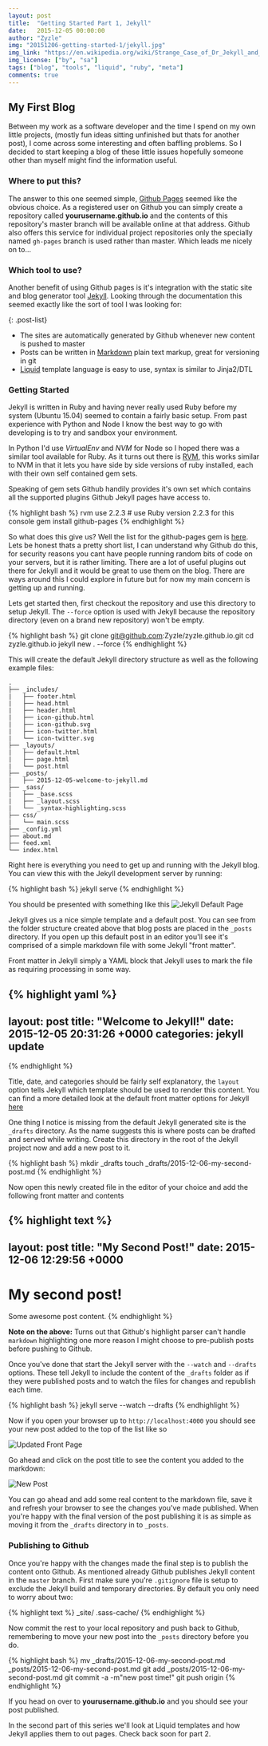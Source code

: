 ```yaml
---
layout: post
title:  "Getting Started Part 1, Jekyll"
date:   2015-12-05 00:00:00
author: "Zyzle"
img: "20151206-getting-started-1/jekyll.jpg"
img_link: "https://en.wikipedia.org/wiki/Strange_Case_of_Dr_Jekyll_and_Mr_Hyde#/media/File:Dr_Jekyll_and_Mr_Hyde_poster_edit2.jpg"
img_license: ["by", "sa"]
tags: ["blog", "tools", "liquid", "ruby", "meta"]
comments: true
---
```


## My First Blog

Between my work as a software developer and the time I spend on my own little projects, (mostly fun ideas sitting unfinished but thats for another post), I come across some interesting and often baffling problems. So I decided to start keeping a blog of these little issues hopefully someone other than myself might find the information useful.

### Where to put this?

The answer to this one seemed simple, [Github Pages](https://pages.github.com/) seemed like the obvious choice. As a registered user on Github you can simply create a repository called **yourusername.github.io** and the contents of this repository's master branch will be available online at that address.  Github also offers this service for individual project repositories only the specially named `gh-pages` branch is used rather than master. Which leads me nicely on to...

### Which tool to use?

Another benefit of using Github pages is it's integration with the static site and blog generator tool [Jekyll](https://jekyllrb.com/).  Looking through the documentation this seemed exactly like the sort of tool I was looking for:

{: .post-list}
* The sites are automatically generated by Github whenever new content is pushed to master
* Posts can be written in [Markdown](https://daringfireball.net/projects/markdown/) plain text markup, great for versioning in git
* [Liquid](http://liquidmarkup.org/) template language is easy to use, syntax is similar to Jinja2/DTL

### Getting Started

Jekyll is written in Ruby and having never really used Ruby before my system (Ubuntu 15.04) seemed to contain a fairly basic setup. From past experience with Python and Node I know the best way to go with developing is to try and sandbox your environment.  

In Python I'd use *VirtualEnv* and *NVM* for Node so I hoped there was a similar tool available for Ruby. As it turns out there is [RVM](https://rvm.io/), this works similar to NVM in that it lets you have side by side versions of ruby installed, each with their own self contained gem sets.

Speaking of gem sets Github handily provides it's own set which contains all the supported plugins Github Jekyll pages have access to.

{% highlight bash %}
rvm use 2.2.3 # use Ruby version 2.2.3 for this console
gem install github-pages
{% endhighlight %}

So what does this give us? Well the list for the github-pages gem is [here](https://pages.github.com/versions/).  Lets be honest thats a pretty short list, I can understand why Github do this, for security reasons you cant have people running random bits of code on your servers, but it is rather limiting. There are a lot of useful plugins out there for Jekyll and it would be great to use them on the blog.  There are ways around this I could explore in future but for now my main concern is getting up and running.

Lets get started then, first checkout the repository and use this directory to setup Jekyll. The `--force` option is used with Jekyll because the repository directory (even on a brand new repository) won't be empty.

{% highlight bash %}
git clone git@github.com:Zyzle/zyzle.github.io.git
cd zyzle.github.io
jekyll new . --force
{% endhighlight %}

This will create the default Jekyll directory structure as well as the following example files:

```
.
├── _includes/
|   ├── footer.html
|   ├── head.html
|   ├── header.html
|   ├── icon-github.html
|   ├── icon-github.svg
|   ├── icon-twitter.html
|   └── icon-twitter.svg
├── _layouts/
|   ├── default.html
|   ├── page.html
|   └── post.html
├── _posts/
|   ├── 2015-12-05-welcome-to-jekyll.md
├── _sass/
|   ├── _base.scss
|   ├── _layout.scss
|   └── _syntax-highlighting.scss
├── css/
|   └── main.scss
├── _config.yml
├── about.md
├── feed.xml
└── index.html
```
Right here is everything you need to get up and running with the Jekyll blog.  You can view this with the Jekyll development server by running:

{% highlight bash %}
jekyll serve
{% endhighlight %}

You should be presented with something like this
![Jekyll Default Page](/images/20151206-getting-started-1/jekyll-new-site.jpg)

Jekyll gives us a nice simple template and a default post. You can see from the folder structure created above that blog posts are placed in the `_posts` directory. If you open up this default post in an editor you'll see it's comprised of a simple markdown file with some Jekyll "front matter".

Front matter in Jekyll simply a YAML block that Jekyll uses to mark the file as requiring processing in some way.  

{% highlight yaml %}
---
layout: post
title:  "Welcome to Jekyll!"
date:   2015-12-05 20:31:26 +0000
categories: jekyll update
---
{% endhighlight %}

Title, date, and categories should be fairly self explanatory, the `layout` option tells Jekyll which template should be used to render this content. You can find a more detailed look at the default front matter options for Jekyll [here](http://jekyllrb.com/docs/frontmatter/)

One thing I notice is missing from the default Jekyll generated site is the `_drafts` directory. As the name suggests this is where posts can be drafted and served while writing.  Create this directory in the root of the Jekyll project now and add a new post to it.

{% highlight bash %}
mkdir _drafts
touch _drafts/2015-12-06-my-second-post.md
{% endhighlight %}

Now open this newly created file in the editor of your choice and add the following front matter and contents

{% highlight text %}
---
layout: post
title:  "My Second Post!"
date:   2015-12-06 12:29:56 +0000
---

# My second post!

Some awesome post content.
{% endhighlight %}

**Note on the above:** Turns out that Github's highlight parser can't handle `markdown` highlighting one more reason I might choose to pre-publish posts before pushing to Github.

Once you've done that start the Jekyll server with the `--watch` and `--drafts` options. These tell Jekyll to include the content of the `_drafts` folder as if they were published posts and to watch the files for changes and republish each time.

{% highlight bash %}
jekyll serve --watch --drafts
{% endhighlight %}

Now if you open your browser up to `http://localhost:4000` you should see your new post added to the top of the list like so

![Updated Front Page](/images/20151206-getting-started-1/updated_main.png)

Go ahead and click on the post title to see the content you added to the markdown:

![New Post](/images/20151206-getting-started-1/second_post.jpg)

You can go ahead and add some real content to the markdown file, save it and refresh your browser to see the changes you've made published. When you're happy with the final version of the post publishing it is as simple as moving it from the `_drafts` directory in to `_posts`.

### Publishing to Github

Once you're happy with the changes made the final step is to publish the content onto Github. As mentioned already Github publishes Jekyll content in the `master` branch. First make sure you're `.gitignore` file is setup to exclude the Jekyll build and temporary directories. By default you only need to worry about two:

{% highlight text %}
_site/
.sass-cache/
{% endhighlight %}

Now commit the rest to your local repository and push back to Github, remembering to move your new post into the `_posts` directory before you do.

{% highlight bash %}
mv _drafts/2015-12-06-my-second-post.md \
  _posts/2015-12-06-my-second-post.md
git add _posts/2015-12-06-my-second-post.md
git commit -a -m"new post time!"
git push origin
{% endhighlight %}

If you head on over to **yourusername.github.io** and you should see your post published.

In the second part of this series we'll look at Liquid templates and how Jekyll applies them to out pages. Check back soon for part 2.
